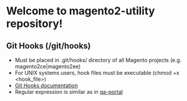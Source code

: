 # Welcome to magento2-utility repository!

## Git Hooks (/git/hooks)
* Must be placed in .git/hooks/ directory of all Magento projects (e.g. magento2ce|magento2ee)
* For UNIX systems users, hook files must be executable (chmod +x <hook_file>)
* [Git Hooks documentation](https://git-scm.com/book/ch8-3.html)
* Regular expression is similar as in [qa-portal](https://github.com/magento-qmt/qa-portal/blob/develop/lib/Magento/GitHub/Checklist.php#L177)
